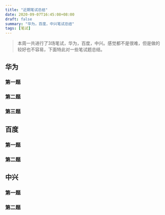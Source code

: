 ```yaml
---
title: "近期笔试总结"
date: 2020-09-07T16:45:08+08:00
draft: false
summary: "华为，百度，中兴笔试总结"
tags: [笔试]
---
```


> 本周一共进行了3场笔试，华为，百度，中兴。感觉都不是很难，但是做的较好也不容易，下面特此对一些笔试题总结。

## 华为

### 第一题



### 第二题



### 第三题



## 百度

### 第一题



### 第二题



## 中兴

### 第一题



### 第二题





